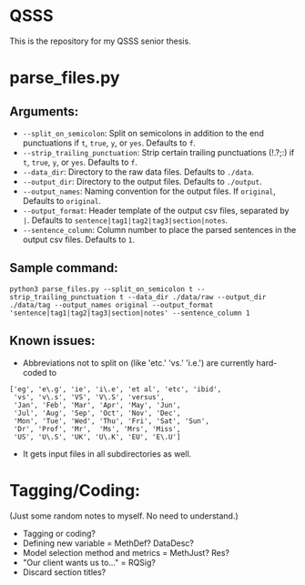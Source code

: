 # QSSS
This is the repository for my QSSS senior thesis.

# parse_files.py
## Arguments:
- `--split_on_semicolon`: Split on semicolons in addition to the end punctuations if `t`, `true`, `y`, or `yes`. Defaults to `f`.
- `--strip_trailing_punctuation`: Strip certain trailing punctuations (!.?;:) if `t`, `true`, `y`, or `yes`. Defaults to `f`.
- `--data_dir`: Directory to the raw data files. Defaults to `./data`.
- `--output_dir`: Directory to the output files. Defaults to `./output`.
- `--output_names`: Naming convention for the output files. If `original`, Defaults to `original`.
- `--output_format`: Header template of the output csv files, separated by `|`. Defaults to `sentence|tag1|tag2|tag3|section|notes`.
- `--sentence_column`: Column number to place the parsed sentences in the output csv files. Defaults to `1`.
## Sample command:
```
python3 parse_files.py --split_on_semicolon t --strip_trailing_punctuation t --data_dir ./data/raw --output_dir ./data/tag --output_names original --output_format 'sentence|tag1|tag2|tag3|section|notes' --sentence_column 1
```
## Known issues:
- Abbreviations not to split on (like 'etc.' 'vs.' 'i.e.') are currently hard-coded to
```
['eg', 'e\.g', 'ie', 'i\.e', 'et al', 'etc', 'ibid',
 'vs', 'v\.s', 'VS', 'V\.S', 'versus',
 'Jan', 'Feb', 'Mar', 'Apr', 'May', 'Jun',
 'Jul', 'Aug', 'Sep', 'Oct', 'Nov', 'Dec',
 'Mon', 'Tue', 'Wed', 'Thu', 'Fri', 'Sat', 'Sun',
 'Dr', 'Prof', 'Mr',  'Ms', 'Mrs', 'Miss',
 'US', 'U\.S', 'UK', 'U\.K', 'EU', 'E\.U']
```
- It gets input files in all subdirectories as well.

# Tagging/Coding:
(Just some random notes to myself. No need to understand.)
- Tagging or coding?
- Defining new variable = MethDef? DataDesc?
- Model selection method and metrics = MethJust? Res?
- "Our client wants us to..." = RQSig?
- Discard section titles?